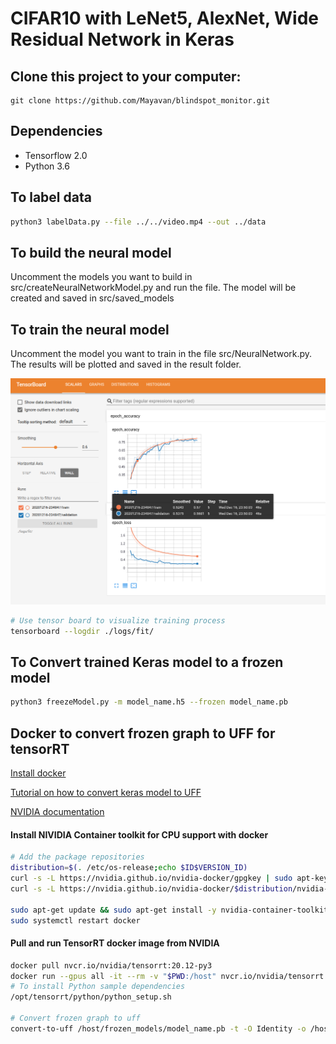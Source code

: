 # CIFAR10 with LeNet5, AlexNet, Wide Residual Network in Keras

## Clone this project to your computer:

```
git clone https://github.com/Mayavan/blindspot_monitor.git
```
## Dependencies

* Tensorflow 2.0
* Python 3.6

## To label data
```sh
python3 labelData.py --file ../../video.mp4 --out ../data
```

## To build the neural model

Uncomment the models you want to build in src/createNeuralNetworkModel.py and run the file.
The model will be created and saved in src/saved_models

## To train the neural model

Uncomment the model you want to train in the file src/NeuralNetwork.py.
The results will be plotted and saved in the result folder.

![TensorBoard](images/tensorboard.png)

```sh
# Use tensor board to visualize training process
tensorboard --logdir ./logs/fit/
```

## To Convert trained Keras model to a frozen model
```sh
python3 freezeModel.py -m model_name.h5 --frozen model_name.pb
```

## Docker to convert frozen graph to UFF for tensorRT

[Install docker](https://www.digitalocean.com/community/tutorials/how-to-install-and-use-docker-on-ubuntu-16-04)

[Tutorial on how to convert keras model to UFF](https://leimao.github.io/blog/Save-Load-Inference-From-TF2-Frozen-Graph/)

[NVIDIA documentation](https://docs.nvidia.com/deeplearning/tensorrt/container-release-notes/running.html)

#### Install NIVIDIA Container toolkit for CPU support with docker
```sh
# Add the package repositories
distribution=$(. /etc/os-release;echo $ID$VERSION_ID)
curl -s -L https://nvidia.github.io/nvidia-docker/gpgkey | sudo apt-key add -
curl -s -L https://nvidia.github.io/nvidia-docker/$distribution/nvidia-docker.list | sudo tee /etc/apt/sources.list.d/nvidia-docker.list

sudo apt-get update && sudo apt-get install -y nvidia-container-toolkit
sudo systemctl restart docker
```
#### Pull and run TensorRT docker image from NVIDIA
```sh
docker pull nvcr.io/nvidia/tensorrt:20.12-py3
docker run --gpus all -it --rm -v "$PWD:/host" nvcr.io/nvidia/tensorrt:19.12-py3
# To install Python sample dependencies
/opt/tensorrt/python/python_setup.sh

# Convert frozen graph to uff
convert-to-uff /host/frozen_models/model_name.pb -t -O Identity -o /host/frozen_models/model_name.uff
```